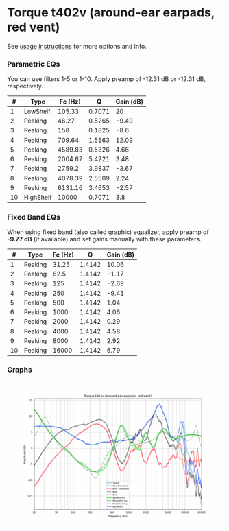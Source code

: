 # Torque t402v (around-ear earpads, red vent)
See [usage instructions](https://github.com/jaakkopasanen/AutoEq#usage) for more options and info.

### Parametric EQs
You can use filters 1-5 or 1-10. Apply preamp of -12.31 dB or -12.31 dB, respectively.

|   # | Type      |   Fc (Hz) |      Q |   Gain (dB) |
|-----|-----------|-----------|--------|-------------|
|   1 | LowShelf  |    105.33 | 0.7071 |       20    |
|   2 | Peaking   |     46.27 | 0.5265 |       -9.49 |
|   3 | Peaking   |    158    | 0.1825 |       -8.6  |
|   4 | Peaking   |    709.64 | 1.5163 |       12.09 |
|   5 | Peaking   |   4589.83 | 0.5326 |        4.66 |
|   6 | Peaking   |   2004.67 | 5.4221 |        3.48 |
|   7 | Peaking   |   2759.2  | 3.9837 |       -3.67 |
|   8 | Peaking   |   4078.39 | 2.5509 |        2.24 |
|   9 | Peaking   |   6131.16 | 3.4653 |       -2.57 |
|  10 | HighShelf |  10000    | 0.7071 |        3.8  |

### Fixed Band EQs
When using fixed band (also called graphic) equalizer, apply preamp of **-9.77 dB** (if available) and set gains manually with these parameters.

|   # | Type    |   Fc (Hz) |      Q |   Gain (dB) |
|-----|---------|-----------|--------|-------------|
|   1 | Peaking |     31.25 | 1.4142 |       10.06 |
|   2 | Peaking |     62.5  | 1.4142 |       -1.17 |
|   3 | Peaking |    125    | 1.4142 |       -2.69 |
|   4 | Peaking |    250    | 1.4142 |       -9.41 |
|   5 | Peaking |    500    | 1.4142 |        1.04 |
|   6 | Peaking |   1000    | 1.4142 |        4.06 |
|   7 | Peaking |   2000    | 1.4142 |        0.29 |
|   8 | Peaking |   4000    | 1.4142 |        4.58 |
|   9 | Peaking |   8000    | 1.4142 |        2.92 |
|  10 | Peaking |  16000    | 1.4142 |        6.79 |

### Graphs
![](./Torque%20t402v%20(around-ear%20earpads,%20red%20vent).png)
